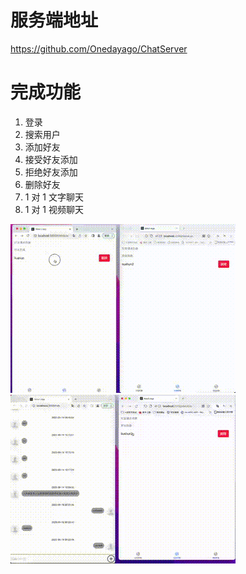 # 服务端地址
https://github.com/Onedayago/ChatServer
# 完成功能

1. 登录
2. 搜索用户
3. 添加好友
4. 接受好友添加
5. 拒绝好友添加
6. 删除好友
7. 1 对 1 文字聊天
8. 1 对 1 视频聊天

![输入图片说明](1663493163871.gif)
![输入图片说明](1663493189029.gif)

